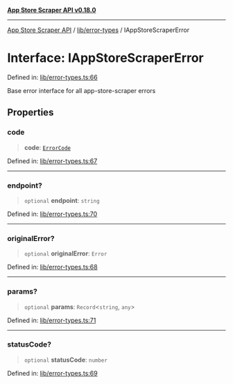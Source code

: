 [**App Store Scraper API v0.18.0**](../../../README.md)

***

[App Store Scraper API](../../../modules.md) / [lib/error-types](../README.md) / IAppStoreScraperError

# Interface: IAppStoreScraperError

Defined in: [lib/error-types.ts:66](https://github.com/facundoolano/app-store-scraper/blob/1e0c65b171e0bad4a38692c4616a992bb494cdd4/lib/error-types.ts#L66)

Base error interface for all app-store-scraper errors

## Properties

### code

> **code**: [`ErrorCode`](../enumerations/ErrorCode.md)

Defined in: [lib/error-types.ts:67](https://github.com/facundoolano/app-store-scraper/blob/1e0c65b171e0bad4a38692c4616a992bb494cdd4/lib/error-types.ts#L67)

***

### endpoint?

> `optional` **endpoint**: `string`

Defined in: [lib/error-types.ts:70](https://github.com/facundoolano/app-store-scraper/blob/1e0c65b171e0bad4a38692c4616a992bb494cdd4/lib/error-types.ts#L70)

***

### originalError?

> `optional` **originalError**: `Error`

Defined in: [lib/error-types.ts:68](https://github.com/facundoolano/app-store-scraper/blob/1e0c65b171e0bad4a38692c4616a992bb494cdd4/lib/error-types.ts#L68)

***

### params?

> `optional` **params**: `Record`\<`string`, `any`\>

Defined in: [lib/error-types.ts:71](https://github.com/facundoolano/app-store-scraper/blob/1e0c65b171e0bad4a38692c4616a992bb494cdd4/lib/error-types.ts#L71)

***

### statusCode?

> `optional` **statusCode**: `number`

Defined in: [lib/error-types.ts:69](https://github.com/facundoolano/app-store-scraper/blob/1e0c65b171e0bad4a38692c4616a992bb494cdd4/lib/error-types.ts#L69)
